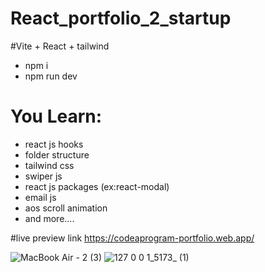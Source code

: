 # React_portfolio_2_startup
#Vite + React + tailwind

+ npm i
+ npm run dev

# You Learn:
+ react js hooks
+ folder structure
+ tailwind css
+ swiper js
+ react js packages (ex:react-modal)
+ email js
+ aos scroll animation
+ and more....

#live preview link
https://codeaprogram-portfolio.web.app/



![MacBook Air - 2 (3)](https://user-images.githubusercontent.com/75136330/203812467-8b00176d-9d31-4c09-86c0-8b82b8c661eb.png)
![127 0 0 1_5173_ (1)](https://user-images.githubusercontent.com/75136330/203812531-baeb4957-5c7d-4222-a07a-2805b278bdbf.png)
